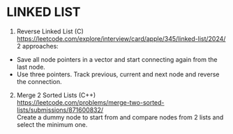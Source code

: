 # LINKED LIST

1. Reverse Linked List (C) <br />
https://leetcode.com/explore/interview/card/apple/345/linked-list/2024/ <br />
2 approaches: <br />
* Save all node pointers in a vector and start connecting again from the last node. <br />
* Use three pointers. Track previous, current and next node and reverse the connection. <br />
2. Merge 2 Sorted Lists (C++) <br />
https://leetcode.com/problems/merge-two-sorted-lists/submissions/871600832/ <br />
Create a dummy node to start from and compare nodes from 2 lists and select the minimum one. <br /> 